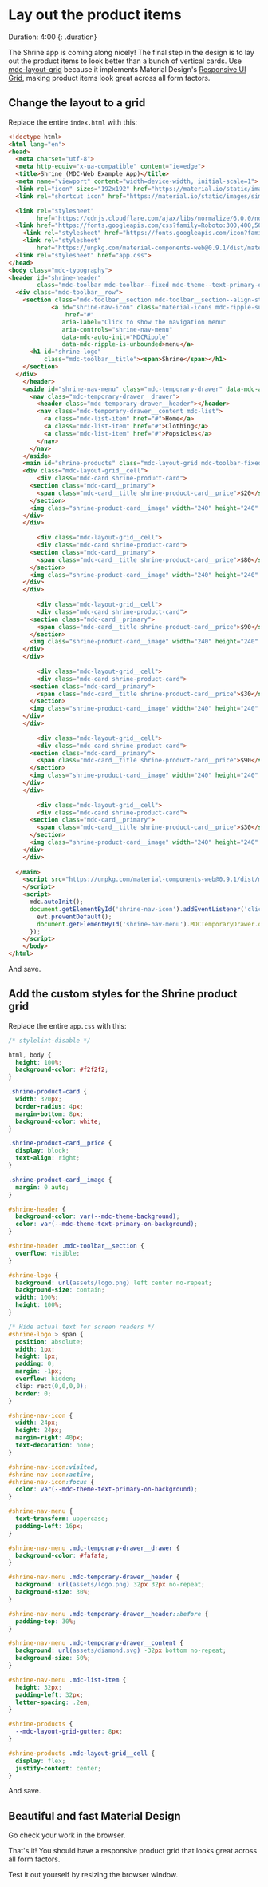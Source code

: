<!--docs:
title: "5. Lay out the product items"
layout: landing
section: codelab
path: /codelab/5-layout/
-->

<!--
This is a simplified version of Building Beautiful Sites with MDC web
edited for a non-technical audience
-->

<link rel="stylesheet" href="css/codelab.css" />

# Lay out the product items

Duration: 4:00
{: .duration}

The Shrine app is coming along nicely! The final step in the design is to lay out the product items to look better than a bunch of vertical cards. Use [mdc-layout-grid](https://github.com/material-components/material-components-web/tree/master/packages/mdc-layout-grid) because it implements Material Design's [Responsive UI Grid](https://material.io/guidelines/layout/responsive-ui.html#responsive-ui-grid), making product items look great across all form factors.

## Change the layout to a grid

Replace the entire `index.html` with this:

```html
<!doctype html>
<html lang="en">
<head>
  <meta charset="utf-8">
  <meta http-equiv="x-ua-compatible" content="ie=edge">
  <title>Shrine (MDC-Web Example App)</title>
  <meta name="viewport" content="width=device-width, initial-scale=1">
  <link rel="icon" sizes="192x192" href="https://material.io/static/images/simple-lp/favicons/components-192x192.png">
  <link rel="shortcut icon" href="https://material.io/static/images/simple-lp/favicons/components-72x72.png">

  <link rel="stylesheet"
        href="https://cdnjs.cloudflare.com/ajax/libs/normalize/6.0.0/normalize.min.css">
  <link href="https://fonts.googleapis.com/css?family=Roboto:300,400,500,700" rel="stylesheet">
	<link rel="stylesheet" href="https://fonts.googleapis.com/icon?family=Material+Icons">
	<link rel="stylesheet"
        href="https://unpkg.com/material-components-web@0.9.1/dist/material-components-web.min.css">
  <link rel="stylesheet" href="app.css">
</head>
<body class="mdc-typography">
<header id="shrine-header"
        class="mdc-toolbar mdc-toolbar--fixed mdc-theme--text-primary-on-background">
  <div class="mdc-toolbar__row">
    <section class="mdc-toolbar__section mdc-toolbar__section--align-start">
			<a id="shrine-nav-icon" class="material-icons mdc-ripple-surface"  
			    href="#" 
			   aria-label="Click to show the navigation menu"
			   aria-controls="shrine-nav-menu"
			   data-mdc-auto-init="MDCRipple"
			   data-mdc-ripple-is-unbounded>menu</a>
      <h1 id="shrine-logo"          
          class="mdc-toolbar__title"><span>Shrine</span></h1>
    </section>
  </div>
	</header>
	<aside id="shrine-nav-menu" class="mdc-temporary-drawer" data-mdc-auto-init="MDCTemporaryDrawer">
	  <nav class="mdc-temporary-drawer__drawer">
	    <header class="mdc-temporary-drawer__header"></header>
	    <nav class="mdc-temporary-drawer__content mdc-list">
	      <a class="mdc-list-item" href="#">Home</a>
	      <a class="mdc-list-item" href="#">Clothing</a>
	      <a class="mdc-list-item" href="#">Popsicles</a>
	    </nav>
	  </nav>
	</aside>
	<main id="shrine-products" class="mdc-layout-grid mdc-toolbar-fixed-adjust">
    <div class="mdc-layout-grid__cell">
		<div class="mdc-card shrine-product-card">
      <section class="mdc-card__primary">
        <span class="mdc-card__title shrine-product-card__price">$20</span>
      </section>
      <img class="shrine-product-card__image" width="240" height="240" alt="Sunglasses" src="assets/sunnies.png">
    </div>
    </div>
   
		<div class="mdc-layout-grid__cell">
		<div class="mdc-card shrine-product-card">
      <section class="mdc-card__primary">
        <span class="mdc-card__title shrine-product-card__price">$80</span>
      </section>
      <img class="shrine-product-card__image" width="240" height="240" alt="Shoes" src="assets/chucks.png">
    </div>
    </div>
    
		<div class="mdc-layout-grid__cell">
		<div class="mdc-card shrine-product-card">
      <section class="mdc-card__primary">
        <span class="mdc-card__title shrine-product-card__price">$90</span>
      </section>
      <img class="shrine-product-card__image" width="240" height="240" alt="Beach ball" src="assets/beachball.png">
    </div>
    </div>
    
		<div class="mdc-layout-grid__cell">
		<div class="mdc-card shrine-product-card">
      <section class="mdc-card__primary">
        <span class="mdc-card__title shrine-product-card__price">$30</span>
      </section>
      <img class="shrine-product-card__image" width="240" height="240" alt="Backpack" src="assets/backpack.png">
    </div>
    </div>
    
		<div class="mdc-layout-grid__cell">
		<div class="mdc-card shrine-product-card">
      <section class="mdc-card__primary">
        <span class="mdc-card__title shrine-product-card__price">$90</span>
      </section>
      <img class="shrine-product-card__image" width="240" height="240" alt="Clock" src="assets/clock.png">
    </div>
    </div>
    
		<div class="mdc-layout-grid__cell">
		<div class="mdc-card shrine-product-card">
      <section class="mdc-card__primary">
        <span class="mdc-card__title shrine-product-card__price">$30</span>
      </section>
      <img class="shrine-product-card__image" width="240" height="240" alt="Fish bowl" src="assets/fishbowl.png">
    </div>
    </div>
		
  </main>
	<script src="https://unpkg.com/material-components-web@0.9.1/dist/material-components-web.min.js">
	</script>
	<script>
	  mdc.autoInit();
	  document.getElementById('shrine-nav-icon').addEventListener('click', function(evt) {
	    evt.preventDefault();
	    document.getElementById('shrine-nav-menu').MDCTemporaryDrawer.open = true;
	  });
	</script>
	</body>
</html>
```

And save.

## Add the custom styles for the Shrine product grid

Replace the entire `app.css` with this:

```css
/* stylelint-disable */

html, body {
  height: 100%;
  background-color: #f2f2f2;
}

.shrine-product-card {
  width: 320px;
  border-radius: 4px;
  margin-bottom: 8px;
  background-color: white;
}

.shrine-product-card__price {
  display: block;
  text-align: right;
}

.shrine-product-card__image {
  margin: 0 auto;
}

#shrine-header {
  background-color: var(--mdc-theme-background);
  color: var(--mdc-theme-text-primary-on-background);
}

#shrine-header .mdc-toolbar__section {
  overflow: visible;
}

#shrine-logo {
  background: url(assets/logo.png) left center no-repeat;
  background-size: contain;
  width: 100%;
  height: 100%;
}

/* Hide actual text for screen readers */
#shrine-logo > span {
  position: absolute;
  width: 1px;
  height: 1px;
  padding: 0;
  margin: -1px;
  overflow: hidden;
  clip: rect(0,0,0,0);
  border: 0;
}

#shrine-nav-icon {
  width: 24px;
  height: 24px;
  margin-right: 40px;
  text-decoration: none;
}

#shrine-nav-icon:visited,
#shrine-nav-icon:active,
#shrine-nav-icon:focus {
  color: var(--mdc-theme-text-primary-on-background);
}

#shrine-nav-menu {
  text-transform: uppercase;
  padding-left: 16px;
}

#shrine-nav-menu .mdc-temporary-drawer__drawer {
  background-color: #fafafa;
}

#shrine-nav-menu .mdc-temporary-drawer__header {
  background: url(assets/logo.png) 32px 32px no-repeat;
  background-size: 30%;
}

#shrine-nav-menu .mdc-temporary-drawer__header::before {
  padding-top: 30%;
}

#shrine-nav-menu .mdc-temporary-drawer__content {
  background: url(assets/diamond.svg) -32px bottom no-repeat;
  background-size: 50%;
}

#shrine-nav-menu .mdc-list-item {
  height: 32px;
  padding-left: 32px;
  letter-spacing: .2em;
}

#shrine-products {
  --mdc-layout-grid-gutter: 8px;
}

#shrine-products .mdc-layout-grid__cell {
  display: flex;
  justify-content: center;
}
```

And save.

## Beautiful and fast Material Design

Go check your work in the browser.

That's it! You should have a responsive product grid that looks great across all form factors. 

Test it out yourself by resizing the browser window.
